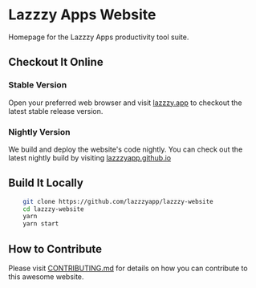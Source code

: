 # Lazzzy Apps Website

Homepage for the Lazzzy Apps productivity tool suite.

## Checkout It Online

### Stable Version

Open your preferred web browser and visit [lazzzy.app](https://lazzzy.app) to checkout the latest stable release version.

### Nightly Version

We build and deploy the website's code nightly. You can check out the latest nightly build by visiting [lazzzyapp.github.io](https://lazzzyapps.github.io/lazzzy-website/)

## Build It Locally

```bash
    git clone https://github.com/lazzzyapp/lazzzy-website
    cd lazzzy-website
    yarn
    yarn start
```

## How to Contribute

Please visit [CONTRIBUTING.md](.github/CONTRIBUTING.md) for details on how you can contribute to this awesome website.